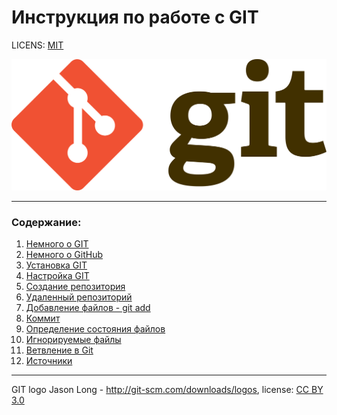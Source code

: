 # Инструкция по работе с GIT

LICENS: [MIT](license.md)

![git-logo](./assets/Git-logo.svg.png)

---
### Содержание:
1. [Немного о GIT](GIT.md)
2. [Немного о GitHub](github.md)
3. [Установка GIT](install.md)
4. [Настройка GIT](setting.md)
5. [Создание репозитория](repository.md)
6. [Удаленный репозиторий](remote_reposytory.md)
7. [Добавление файлов - git add](add.md)
8. [Коммит](commit.md)
9. [Определение состояния файлов](gitstatus.md)
10. [Игнорируемые файлы](gitignore.md) 
11. [Ветвление в Git ](branch.md)
12. [Источники](sources.md)


---

GIT logo Jason Long - http://git-scm.com/downloads/logos, license: [CC BY 3.0](https://creativecommons.org/licenses/by/3.0/)